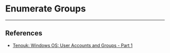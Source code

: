 # Enumerate Groups

---
## References

- [Tenouk: Windows OS: User Accounts and Groups - Part 1](https://www.tenouk.com/ModuleM.html)